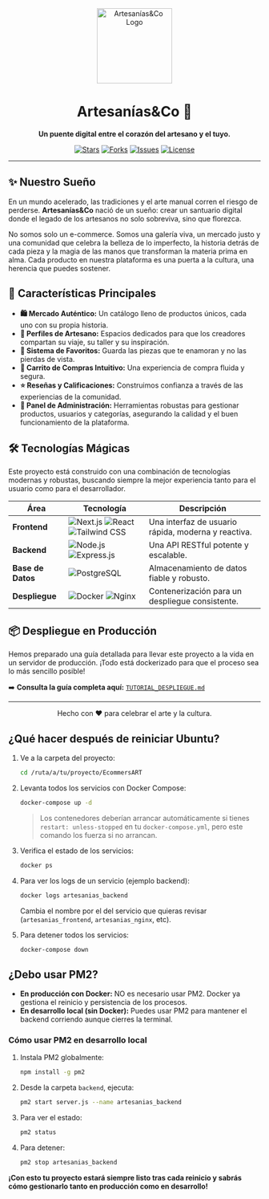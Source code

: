 <div align="center">
  <img src="https://raw.githubusercontent.com/TatsumiDaku/EcommersART/main/frontend/public/static/LogoIncial.png" alt="Artesanías&Co Logo" width="150"/>
  <h1>Artesanías&Co 🎨</h1>
  <p><strong>Un puente digital entre el corazón del artesano y el tuyo.</strong></p>
  
  <p>
    <a href="https://github.com/TatsumiDaku/EcommersART/stargazers"><img src="https://img.shields.io/github/stars/TatsumiDaku/EcommersART?style=for-the-badge&color=ffd700" alt="Stars"></a>
    <a href="https://github.com/TatsumiDaku/EcommersART/network/members"><img src="https://img.shields.io/github/forks/TatsumiDaku/EcommersART?style=for-the-badge&color=8a2be2" alt="Forks"></a>
    <a href="https://github.com/TatsumiDaku/EcommersART/issues"><img src="https://img.shields.io/github/issues/TatsumiDaku/EcommersART?style=for-the-badge&color=ff69b4" alt="Issues"></a>
    <a href="https://github.com/TatsumiDaku/EcommersART/blob/main/LICENSE.md"><img src="https://img.shields.io/github/license/TatsumiDaku/EcommersART?style=for-the-badge&color=4682b4" alt="License"></a>
  </p>
</div>

---

## ✨ Nuestro Sueño

En un mundo acelerado, las tradiciones y el arte manual corren el riesgo de perderse. **Artesanías&Co** nació de un sueño: crear un santuario digital donde el legado de los artesanos no solo sobreviva, sino que florezca.

No somos solo un e-commerce. Somos una galería viva, un mercado justo y una comunidad que celebra la belleza de lo imperfecto, la historia detrás de cada pieza y la magia de las manos que transforman la materia prima en alma. Cada producto en nuestra plataforma es una puerta a la cultura, una herencia que puedes sostener.

## 🚀 Características Principales

*   **🛍️ Mercado Auténtico:** Un catálogo lleno de productos únicos, cada uno con su propia historia.
*   **👤 Perfiles de Artesano:** Espacios dedicados para que los creadores compartan su viaje, su taller y su inspiración.
*   **💖 Sistema de Favoritos:** Guarda las piezas que te enamoran y no las pierdas de vista.
*   **🛒 Carrito de Compras Intuitivo:** Una experiencia de compra fluida y segura.
*   **⭐ Reseñas y Calificaciones:** Construimos confianza a través de las experiencias de la comunidad.
*   **🔐 Panel de Administración:** Herramientas robustas para gestionar productos, usuarios y categorías, asegurando la calidad y el buen funcionamiento de la plataforma.

## 🛠️ Tecnologías Mágicas

Este proyecto está construido con una combinación de tecnologías modernas y robustas, buscando siempre la mejor experiencia tanto para el usuario como para el desarrollador.

| Área         | Tecnología                                                                                                                              | Descripción                                       |
|--------------|-----------------------------------------------------------------------------------------------------------------------------------------|---------------------------------------------------|
| **Frontend** | <img src="https://img.shields.io/badge/Next.js-000000?style=for-the-badge&logo=next.js&logoColor=white" alt="Next.js"> <img src="https://img.shields.io/badge/React-20232A?style=for-the-badge&logo=react&logoColor=61DAFB" alt="React"> <img src="https://img.shields.io/badge/Tailwind_CSS-38B2AC?style=for-the-badge&logo=tailwind-css&logoColor=white" alt="Tailwind CSS"> | Una interfaz de usuario rápida, moderna y reactiva. |
| **Backend**  | <img src="https://img.shields.io/badge/Node.js-339933?style=for-the-badge&logo=nodedotjs&logoColor=white" alt="Node.js"> <img src="https://img.shields.io/badge/Express.js-000000?style=for-the-badge&logo=express&logoColor=white" alt="Express.js">    | Una API RESTful potente y escalable.              |
| **Base de Datos** | <img src="https://img.shields.io/badge/PostgreSQL-316192?style=for-the-badge&logo=postgresql&logoColor=white" alt="PostgreSQL">              | Almacenamiento de datos fiable y robusto.         |
| **Despliegue** | <img src="https://img.shields.io/badge/Docker-2496ED?style=for-the-badge&logo=docker&logoColor=white" alt="Docker"> <img src="https://img.shields.io/badge/Nginx-009639?style=for-the-badge&logo=nginx&logoColor=white" alt="Nginx">                   | Contenerización para un despliegue consistente.   |

## 📦 Despliegue en Producción

Hemos preparado una guía detallada para llevar este proyecto a la vida en un servidor de producción. ¡Todo está dockerizado para que el proceso sea lo más sencillo posible!

➡️ **Consulta la guía completa aquí:** [`TUTORIAL_DESPLIEGUE.md`](./TUTORIAL_DESPLIEGUE.md)

---

<div align="center">
  <p>Hecho con ❤️ para celebrar el arte y la cultura.</p>
</div>

## ¿Qué hacer después de reiniciar Ubuntu?

1. Ve a la carpeta del proyecto:
   ```bash
   cd /ruta/a/tu/proyecto/EcommersART
   ```
2. Levanta todos los servicios con Docker Compose:
   ```bash
   docker-compose up -d
   ```
   > Los contenedores deberían arrancar automáticamente si tienes `restart: unless-stopped` en tu `docker-compose.yml`, pero este comando los fuerza si no arrancan.

3. Verifica el estado de los servicios:
   ```bash
   docker ps
   ```

4. Para ver los logs de un servicio (ejemplo backend):
   ```bash
   docker logs artesanias_backend
   ```
   Cambia el nombre por el del servicio que quieras revisar (`artesanias_frontend`, `artesanias_nginx`, etc).

5. Para detener todos los servicios:
   ```bash
   docker-compose down
   ```

## ¿Debo usar PM2?

- **En producción con Docker:** NO es necesario usar PM2. Docker ya gestiona el reinicio y persistencia de los procesos.
- **En desarrollo local (sin Docker):** Puedes usar PM2 para mantener el backend corriendo aunque cierres la terminal.

### Cómo usar PM2 en desarrollo local

1. Instala PM2 globalmente:
   ```bash
   npm install -g pm2
   ```
2. Desde la carpeta `backend`, ejecuta:
   ```bash
   pm2 start server.js --name artesanias_backend
   ```
3. Para ver el estado:
   ```bash
   pm2 status
   ```
4. Para detener:
   ```bash
   pm2 stop artesanias_backend
   ```

**¡Con esto tu proyecto estará siempre listo tras cada reinicio y sabrás cómo gestionarlo tanto en producción como en desarrollo!** 
